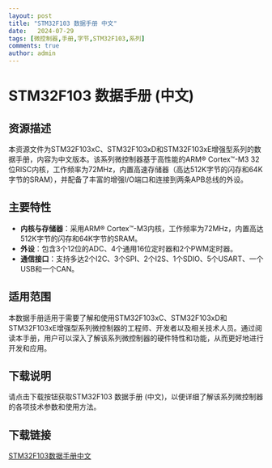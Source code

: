 ```yaml
---
layout: post
title: "STM32F103 数据手册 中文"
date:   2024-07-29
tags: [微控制器,手册,字节,STM32F103,系列]
comments: true
author: admin
---
```

# STM32F103 数据手册 (中文)

## 资源描述

本资源文件为STM32F103xC、STM32F103xD和STM32F103xE增强型系列的数据手册，内容为中文版本。该系列微控制器基于高性能的ARM® Cortex™-M3 32位RISC内核，工作频率为72MHz，内置高速存储器（高达512K字节的闪存和64K字节的SRAM），并配备了丰富的增强I/O端口和连接到两条APB总线的外设。

## 主要特性

- **内核与存储器**：采用ARM® Cortex™-M3内核，工作频率为72MHz，内置高达512K字节的闪存和64K字节的SRAM。
- **外设**：包含3个12位的ADC、4个通用16位定时器和2个PWM定时器。
- **通信接口**：支持多达2个I2C、3个SPI、2个I2S、1个SDIO、5个USART、一个USB和一个CAN。

## 适用范围

本数据手册适用于需要了解和使用STM32F103xC、STM32F103xD和STM32F103xE增强型系列微控制器的工程师、开发者以及相关技术人员。通过阅读本手册，用户可以深入了解该系列微控制器的硬件特性和功能，从而更好地进行开发和应用。

## 下载说明

请点击下载按钮获取STM32F103 数据手册 (中文)，以便详细了解该系列微控制器的各项技术参数和使用方法。

## 下载链接

[STM32F103数据手册中文](https://pan.quark.cn/s/d5717450a37d)